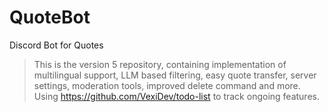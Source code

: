# QuoteBot
Discord Bot for Quotes

> This is the version 5 repository, containing implementation of multilingual support, LLM based filtering, easy quote transfer, server settings, moderation tools, improved delete command and more. Using https://github.com/VexiDev/todo-list to track ongoing features.
